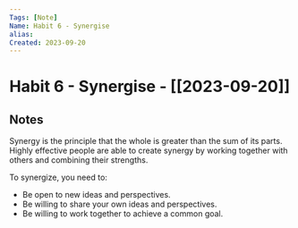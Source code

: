 ```yaml
---
Tags: [Note]
Name: Habit 6 - Synergise
alias: 
Created: 2023-09-20
---
```

# Habit 6 - Synergise - [[2023-09-20]]
## Notes

Synergy is the principle that the whole is greater than the sum of its parts. Highly effective people are able to create synergy by working together with others and combining their strengths.

To synergize, you need to:

- Be open to new ideas and perspectives.
- Be willing to share your own ideas and perspectives.
- Be willing to work together to achieve a common goal.
